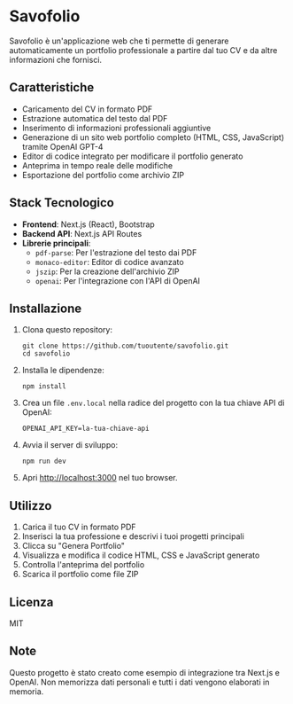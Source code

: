 # Savofolio

Savofolio è un'applicazione web che ti permette di generare automaticamente un portfolio professionale a partire dal tuo CV e da altre informazioni che fornisci.

## Caratteristiche

- Caricamento del CV in formato PDF
- Estrazione automatica del testo dal PDF
- Inserimento di informazioni professionali aggiuntive
- Generazione di un sito web portfolio completo (HTML, CSS, JavaScript) tramite OpenAI GPT-4
- Editor di codice integrato per modificare il portfolio generato
- Anteprima in tempo reale delle modifiche
- Esportazione del portfolio come archivio ZIP

## Stack Tecnologico

- **Frontend**: Next.js (React), Bootstrap
- **Backend API**: Next.js API Routes
- **Librerie principali**:
  - `pdf-parse`: Per l'estrazione del testo dai PDF
  - `monaco-editor`: Editor di codice avanzato
  - `jszip`: Per la creazione dell'archivio ZIP
  - `openai`: Per l'integrazione con l'API di OpenAI

## Installazione

1. Clona questo repository:
   ```
   git clone https://github.com/tuoutente/savofolio.git
   cd savofolio
   ```

2. Installa le dipendenze:
   ```
   npm install
   ```

3. Crea un file `.env.local` nella radice del progetto con la tua chiave API di OpenAI:
   ```
   OPENAI_API_KEY=la-tua-chiave-api
   ```

4. Avvia il server di sviluppo:
   ```
   npm run dev
   ```

5. Apri [http://localhost:3000](http://localhost:3000) nel tuo browser.

## Utilizzo

1. Carica il tuo CV in formato PDF
2. Inserisci la tua professione e descrivi i tuoi progetti principali
3. Clicca su "Genera Portfolio"
4. Visualizza e modifica il codice HTML, CSS e JavaScript generato
5. Controlla l'anteprima del portfolio
6. Scarica il portfolio come file ZIP

## Licenza

MIT

## Note

Questo progetto è stato creato come esempio di integrazione tra Next.js e OpenAI. Non memorizza dati personali e tutti i dati vengono elaborati in memoria.
